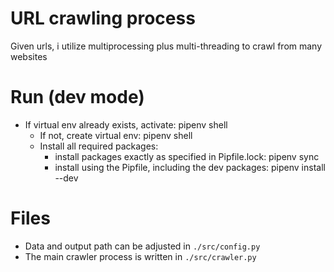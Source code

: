# URL crawling process
Given urls, i utilize multiprocessing plus multi-threading to crawl from many websites 

# Run (dev mode)
- If virtual env already exists, activate: pipenv shell
    - If not, create virtual env: pipenv shell
    - Install all required packages:
        - install packages exactly as specified in Pipfile.lock: pipenv sync
        - install using the Pipfile, including the dev packages: pipenv install --dev

# Files
- Data and output path can be adjusted in `./src/config.py`
- The main crawler process is written in  `./src/crawler.py`


